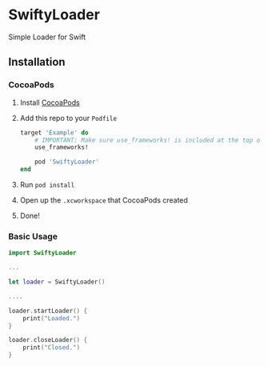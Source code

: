 # SwiftyLoader
Simple Loader for Swift

## Installation

### CocoaPods 

1. Install [CocoaPods](https://cocoapods.org)
2. Add this repo to your `Podfile`

	```ruby
	target 'Example' do
	    # IMPORTANT: Make sure use_frameworks! is included at the top of the file
	    use_frameworks!

	    pod 'SwiftyLoader'
	end
	```
3. Run `pod install`
4. Open up the `.xcworkspace` that CocoaPods created
5. Done!


### Basic Usage

```swift
import SwiftyLoader

...

let loader = SwiftyLoader()

....

loader.startLoader() {
	print("Loaded.")
}

loader.closeLoader() {
	print("Closed.")
}

```